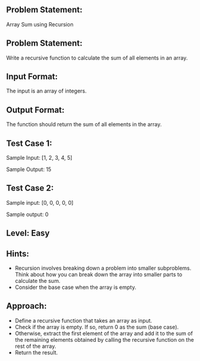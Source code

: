 ## Problem Statement:
Array Sum using Recursion

## Problem Statement:
Write a recursive function to calculate the sum of all 
elements in an array.


## Input Format:
The input is an array of integers.

## Output Format:
The function should return the sum of 
all elements in the array.

## Test Case 1:
Sample Input:
[1, 2, 3, 4, 5]

Sample Output:
15

## Test Case 2:
Sample input:
[0, 0, 0, 0, 0]

Sample output:
0

## Level: Easy

## Hints:
- Recursion involves breaking down a problem into smaller subproblems.
Think about how you can break down the array into smaller parts to calculate the sum.   
- Consider the base case when the array is empty.

## Approach:
- Define a recursive function that takes an array as input.
- Check if the array is empty. If so, return 0 as the sum (base case).
- Otherwise, extract the first element of the array and add it to the sum of the remaining elements obtained by calling the recursive function on the rest of the array.
- Return the result.
